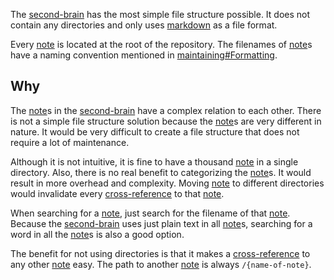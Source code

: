 The [second-brain](second-brain.md) has the most simple file structure possible.
It does not contain any directories and only uses [markdown](markdown.md) as a file format.

Every [note](note.md) is located at the root of the repository.
The filenames of [note](note.md)s have a naming convention mentioned in [maintaining#Formatting](maintaining.md#formatting).

## Why
The [note](note.md)s in the [second-brain](second-brain.md) have a complex relation to each other.
There is not a simple file structure solution because the [note](note.md)s are very different in nature.
It would be very difficult to create a file structure that does not require a lot of maintenance.

Although it is not intuitive, it is fine to have a thousand [note](note.md) in a single directory.
Also, there is no real benefit to categorizing the [note](note.md)s.
It would result in more overhead and complexity.
Moving [note](note.md) to different directories would invalidate every [cross-reference](cross-reference.md) to that [note](note.md).

When searching for a [note](note.md), just search for the filename of that [note](note.md).
Because the [second-brain](second-brain.md) uses just plain text in all [note](note.md)s, searching for a word in all the [note](note.md)s is also a good option.

The benefit for not using directories is that it makes a [cross-reference](cross-reference.md) to any other [note](note.md) easy.
The path to another [note](note.md) is always `/{name-of-note}`.
